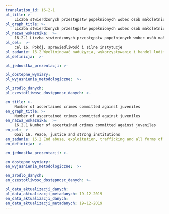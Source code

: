```yaml
---
translation_id: 16-2-1
pl_title: >-
    Liczba stwierdzonych przestępstw popełnionych wobec osób małoletnich
pl_graph_title: >-
    Liczba stwierdzonych przestępstw popełnionych wobec osób małoletnich
pl_nazwa_wskaznika:  >-
    16.2.1 Liczba stwierdzonych przestępstw popełnionych wobec osób małoletnich
pl_cel:  >-
    cel 16. Pokój, sprawiedliwość i silne instytucje
pl_zadanie: 16.2 Wyeliminować nadużycia, wykorzystywanie i handel ludźmi oraz wszelkie formy przemocy i tortur wobec dzieci
pl_definicja:  >-

pl_jednostka_prezentacji: >-

pl_dostepne_wymiary:
pl_wyjasnienia_metodologiczne:  >-

pl_zrodlo_danych:
pl_czestotliwosc_dostępnosc_danych: >-

en_title: >-
    Number of ascertained crimes committed against juveniles
en_graph_title: >-
    Number of ascertained crimes committed against juveniles
en_nazwa_wskaznika:  >-
    16.2.1 Number of ascertained crimes committed against juveniles
en_cel:  >-
    Goal 16. Peace, justice and strong institutions
en_zadanie: 16.2 End abuse, exploitation, trafficking and all forms of violence against and torture of children
en_definicja:  >-

en_jednostka_prezentacji: >-

en_dostepne_wymiary:
en_wyjasnienia_metodologiczne:  >-

en_zrodlo_danych:
en_czestotliwosc_dostępnosc_danych: >-

pl_data_aktualizacji_danych:  
pl_data_aktualizacji_metadanych: 19-12-2019
en_data_aktualizacji_danych:  
en_data_aktualizacji_metadanych: 19-12-2019
---
```

